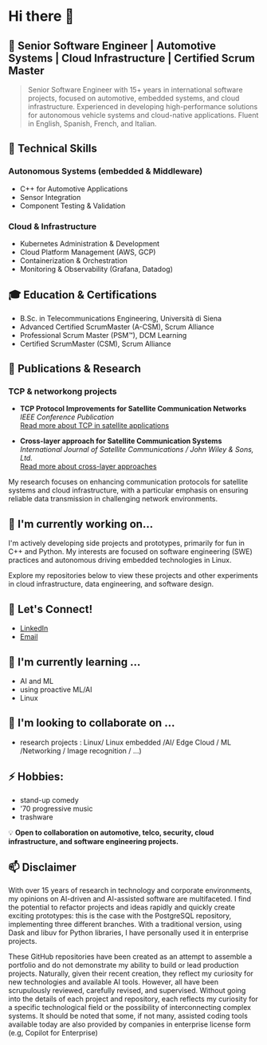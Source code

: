# Hi there 👋

## 💼 Senior Software Engineer | Automotive Systems | Cloud Infrastructure | Certified Scrum Master

> Senior Software Engineer with 15+ years in international software projects, focused on automotive, embedded systems, and cloud infrastructure. Experienced in developing high-performance solutions for autonomous vehicle systems and cloud-native applications. Fluent in English, Spanish, French, and Italian.

## 🔧 Technical Skills

### Autonomous Systems (embedded & Middleware) 
- C++ for Automotive Applications
- Sensor Integration
- Component Testing & Validation

### Cloud & Infrastructure
- Kubernetes Administration & Development
- Cloud Platform Management (AWS, GCP)
- Containerization & Orchestration
- Monitoring & Observability (Grafana, Datadog)


## 🎓 Education & Certifications

- B.Sc. in Telecommunications Engineering, Università di Siena
- Advanced Certified ScrumMaster (A-CSM), Scrum Alliance
- Professional Scrum Master (PSM™), DCM Learning
- Certified ScrumMaster (CSM), Scrum Alliance

## 📖 Publications & Research

### TCP & networkong projects 
- **TCP Protocol Improvements for Satellite Communication Networks**  
  *IEEE Conference Publication*  
  [Read more about TCP in satellite applications](https://ieeexplore.ieee.org/document/4023232/)
  
- **Cross-layer approach for Satellite Communication Systems**  
  *International Journal of Satellite Communications / John Wiley & Sons, Ltd.*  
  [Read more about cross-layer approaches](https://www.researchgate.net/publication/220123783_Cross-layer_approach_for_an_air_interface_of_GEO_satellite_communication_networks)

My research focuses on enhancing communication protocols for satellite systems and cloud infrastructure, with a particular emphasis on ensuring reliable data transmission in challenging network environments.

## 🌱 I'm currently working on...

I'm actively developing side projects and prototypes, primarily for fun in C++ and Python. My interests are focused on software engineering (SWE) practices and autonomous driving embedded technologies in Linux. 

Explore my repositories below to view these projects and other experiments in cloud infrastructure, data engineering, and software design.

## 💬 Let's Connect!

- [LinkedIn](https://www.linkedin.com/in/nlcandio/)
- [Email](mailto:liberatonico@proton.me)

##  🌱 I'm currently learning ...
- AI and ML
- using proactive ML/AI
- Linux  


## 👯 I'm looking to collaborate on ... 
- research projects : Linux/ Linux embedded /AI/ Edge Cloud / ML /Networking / Image recognition / ...)

## ⚡ Hobbies: 
-  stand-up comedy
-  '70 progressive music
-  trashware

💡 **Open to collaboration on automotive, telco, security, cloud infrastructure,  and software engineering projects.**

## 📫 Disclaimer
   
   With over 15 years of research in technology and corporate environments, my opinions on AI-driven and AI-assisted software are multifaceted. 
   I find the potential to refactor projects and ideas rapidly and quickly create exciting prototypes: this is the case with the PostgreSQL repository, implementing three 
   different branches. With a traditional version, using Dask and libuv for Python libraries, I have personally used it in enterprise projects.
   
   These GitHub repositories have been created as an attempt to assemble a portfolio and do not demonstrate my ability to build or lead production projects. 
   Naturally, given their recent creation, they reflect my curiosity for new technologies and available AI tools. However, all have been scrupulously reviewed, carefully 
   revised, and supervised. Without going into the details of each project and repository, each reflects my curiosity for a specific technological field or 
   the possibility of interconnecting complex systems. It should be noted that some, if not many, assisted coding tools available today are also provided by companies in 
   enterprise license form (e.g, Copilot for Enterprise) 
 
<!--
**ncandio/ncandio** is a ✨ *special* ✨ repository because its `README.md` (this file) appears on your GitHub profile.
Here are some ideas to get you started:
- 🔭 I'm currently working on ...
- 👯 I'm looking to collaborate on ...
- 🤔 I'm looking for help with ...
- 💬 Ask me about ...
- 📫 How to reach me: ...
- 😄 Pronouns: ...
- ⚡ Fun fact: ...
-->
